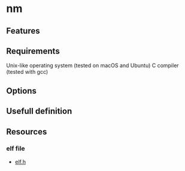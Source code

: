 # nm

## Features

## Requirements

Unix-like operating system (tested on macOS and Ubuntu)
C compiler (tested with gcc)

## Options

## Usefull definition

## Resources

### elf file

- [elf.h](https://code.woboq.org/linux/include/elf.h.html)
